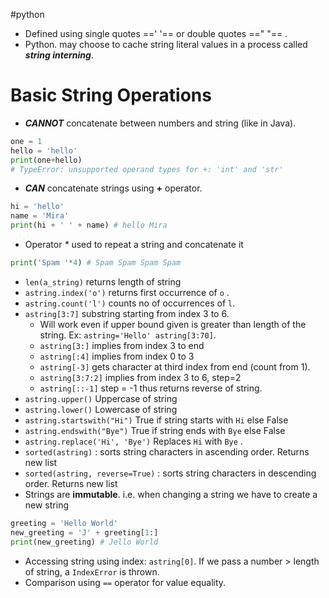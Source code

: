 #python 
+ Defined using single quotes ==' '==  or double quotes ==" "== .
+ Python. may choose to cache string literal values in a process called ***string interning***.
# Basic String Operations
+ ***CANNOT*** concatenate between numbers and string (like in Java).
```python
one = 1
hello = 'hello'
print(one+hello)
# TypeError: unsupported operand types for +: 'int' and 'str'
```
+ ***CAN*** concatenate strings using **+** operator.
```python
hi = 'hello'
name = 'Mira'
print(hi + ' ' + name) # hello Mira
```
+ Operator _*_ used to repeat a string and concatenate it
```python
print('Spam '*4) # Spam Spam Spam Spam
```
+ `len(a_string)` returns length of string
+ `astring.index('o')` returns first occurrence of `o` .
+ `astring.count('l')` counts no of occurrences of `l`.
+ `astring[3:7]` substring starting from index 3 to 6.
	+ Will work even if upper bound given is greater than length of the string. Ex: `astring='Hello' astring[3:70]`.
	+ `astring[3:]` implies from index 3 to end
	+ `astring[:4]` implies from index 0 to 3
	+ `astring[-3]` gets character at third index from end (count from 1).
	+ `astring[3:7:2]` implies from index 3 to 6, step=2
	+ `astring[::-1]` step = -1 thus returns reverse of string.
+ `astring.upper()` Uppercase of string
+ `astring.lower()` Lowercase of string
+ `astring.startswith("Hi")` True if string starts with `Hi` else False
+ `astring.endswith("Bye")` True if string ends with `Bye` else False
+ `astring.replace('Hi', 'Bye')` Replaces `Hi` with `Bye` .
+ `sorted(astring)` : sorts string characters in ascending order. Returns new list
+ `sorted(astring, reverse=True)` : sorts string characters in descending order. Returns new list
+ Strings are **immutable**. i.e. when changing a string we have to create a new string
```python
greeting = 'Hello World'
new_greeting = 'J' + greeting[1:]
print(new_greeting) # Jello World
```
+ Accessing string using index:  `astring[0]`. If we pass a number > length of string, a `IndexError` is thrown.
+ Comparison using `==` operator for value equality.